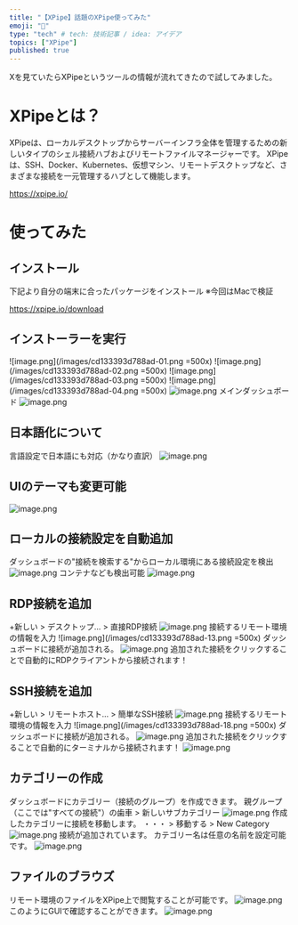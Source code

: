 ```yaml
---
title: "【XPipe】話題のXPipe使ってみた"
emoji: "🚀"
type: "tech" # tech: 技術記事 / idea: アイデア
topics: ["XPipe"]
published: true
---
```


Xを見ていたらXPipeというツールの情報が流れてきたので試してみました。

# XPipeとは？
XPipeは、ローカルデスクトップからサーバーインフラ全体を管理するための新しいタイプのシェル接続ハブおよびリモートファイルマネージャーです。
XPipeは、SSH、Docker、Kubernetes、仮想マシン、リモートデスクトップなど、さまざまな接続を一元管理するハブとして機能します。

https://xpipe.io/

# 使ってみた
## インストール
下記より自分の端末に合ったパッケージをインストール ※今回はMacで検証

https://xpipe.io/download

## インストーラーを実行
![image.png](/images/cd133393d788ad-01.png =500x)
![image.png](/images/cd133393d788ad-02.png =500x)
![image.png](/images/cd133393d788ad-03.png =500x)
![image.png](/images/cd133393d788ad-04.png =500x)
![image.png](/images/cd133393d788ad-05.png)
メインダッシュボード
![image.png](/images/cd133393d788ad-06.png)

## 日本語化について
言語設定で日本語にも対応（かなり直訳）
![image.png](/images/cd133393d788ad-07.png)

## UIのテーマも変更可能
![image.png](/images/cd133393d788ad-08.png)

## ローカルの接続設定を自動追加
ダッシュボードの"接続を検索する"からローカル環境にある接続設定を検出
![image.png](/images/cd133393d788ad-09.png)
コンテナなども検出可能
![image.png](/images/cd133393d788ad-10.png)

## RDP接続を追加
+新しい > デスクトップ... > 直接RDP接続
![image.png](/images/cd133393d788ad-12.png)
接続するリモート環境の情報を入力
![image.png](/images/cd133393d788ad-13.png =500x)
ダッシュボードに接続が追加される。
![image.png](/images/cd133393d788ad-14.png)
追加された接続をクリックすることで自動的にRDPクライアントから接続されます！

## SSH接続を追加
+新しい > リモートホスト... > 簡単なSSH接続
![image.png](/images/cd133393d788ad-17.png)
接続するリモート環境の情報を入力
![image.png](/images/cd133393d788ad-18.png =500x)
ダッシュボードに接続が追加される。
![image.png](/images/cd133393d788ad-19.png)
追加された接続をクリックすることで自動的にターミナルから接続されます！
![image.png](/images/cd133393d788ad-27.png)

## カテゴリーの作成
ダッシュボードにカテゴリー（接続のグループ）を作成できます。
親グループ（ここでは"すべての接続"）の歯車 > 新しいサブカテゴリー
![image.png](/images/cd133393d788ad-22.png)
作成したカテゴリーに接続を移動します。
・・・ > 移動する > New Category
![image.png](/images/cd133393d788ad-23.png)
接続が追加されています。
カテゴリー名は任意の名前を設定可能です。
![image.png](/images/cd133393d788ad-24.png)

## ファイルのブラウズ
リモート環境のファイルをXPipe上で閲覧することが可能です。
![image.png](/images/cd133393d788ad-25.png)
このようにGUIで確認することができます。
![image.png](/images/cd133393d788ad-26.png)
